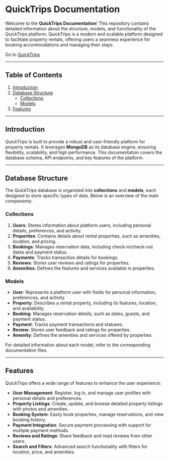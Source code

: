 # QuickTrips Documentation

Welcome to the **QuickTrips Documentation**! This repository contains detailed information about the structure, models, and functionality of the QuickTrips platform. QuickTrips is a modern and scalable platform designed to facilitate property rentals, offering users a seamless experience for booking accommodations and managing their stays.

Go to [QuickTrips](https://github.com/ISC-UPA/2025-1-ISC07A-QuickTrips)

---

## Table of Contents

1. [Introduction](#introduction)
2. [Database Structure](#database-structure)
   - [Collections](#collections)
   - [Models](#models)
3. [Features](#features)


---

## Introduction

QuickTrips is built to provide a robust and user-friendly platform for property rentals. It leverages **MongoDB** as its database engine, ensuring flexibility, scalability, and high performance. This documentation covers the database schema, API endpoints, and key features of the platform.

---

## Database Structure

The QuickTrips database is organized into **collections** and **models**, each designed to store specific types of data. Below is an overview of the main components:

### Collections

1. **Users**: Stores information about platform users, including personal details, preferences, and activity.
2. **Properties**: Contains details about rental properties, such as amenities, location, and pricing.
3. **Bookings**: Manages reservation data, including check-in/check-out dates and payment status.
4. **Payments**: Tracks transaction details for bookings.
5. **Reviews**: Stores user reviews and ratings for properties.
6. **Amenities**: Defines the features and services available in properties.

### Models

- **User**: Represents a platform user with fields for personal information, preferences, and activity.
- **Property**: Describes a rental property, including its features, location, and availability.
- **Booking**: Manages reservation details, such as dates, guests, and payment status.
- **Payment**: Tracks payment transactions and statuses.
- **Review**: Stores user feedback and ratings for properties.
- **Amenity**: Defines the amenities and services offered by properties.

For detailed information about each model, refer to the corresponding documentation files.

---

## Features

QuickTrips offers a wide range of features to enhance the user experience:

- **User Management**: Register, log in, and manage user profiles with personal details and preferences.
- **Property Listings**: Create, update, and browse detailed property listings with photos and amenities.
- **Booking System**: Easily book properties, manage reservations, and view booking history.
- **Payment Integration**: Secure payment processing with support for multiple payment methods.
- **Reviews and Ratings**: Share feedback and read reviews from other users.
- **Search and Filters**: Advanced search functionality with filters for location, price, and amenities.
